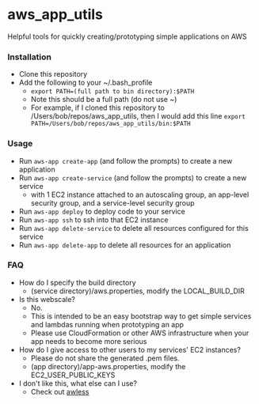 # aws_app_utils
Helpful tools for quickly creating/prototyping simple applications on AWS

### Installation
* Clone this repository
* Add the following to your ~/.bash_profile
  * `export PATH=(full path to bin directory):$PATH`
  * Note this should be a full path (do not use ~)
  * For example, if I cloned this repository to /Users/bob/repos/aws_app_utils, then I would add this line `export PATH=/Users/bob/repos/aws_app_utils/bin:$PATH`

### Usage

* Run `aws-app create-app` (and follow the prompts) to create a new application
* Run `aws-app create-service` (and follow the prompts) to create a new service
  * with 1 EC2 instance attached to an autoscaling group, an app-level security group, and a service-level security group
* Run `aws-app deploy` to deploy code to your service
* Run `aws-app ssh` to ssh into that EC2 instance
* Run `aws-app delete-service` to delete all resources configured for this service
* Run `aws-app delete-app` to delete all resources for an application

### FAQ

* How do I specify the build directory
  * (service directory)/aws.properties, modify the LOCAL_BUILD_DIR
* Is this webscale?
  * No.
  * This is intended to be an easy bootstrap way to get simple services and lambdas running when prototyping an app
  * Please use CloudFormation or other AWS infrastructure when your app needs to become more serious
* How do I give access to other users to my services' EC2 instances?
  * Please do not share the generated .pem files.
  * (app directory)/app-aws.properties, modify the EC2_USER_PUBLIC_KEYS
* I don't like this, what else can I use?
  * Check out [awless](https://github.com/wallix/awless)
